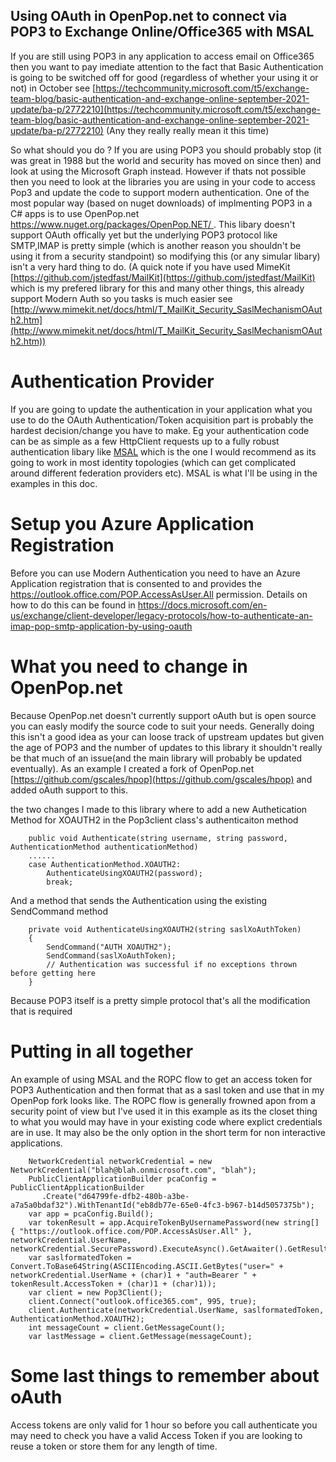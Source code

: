 ## Using OAuth in OpenPop.net to connect via POP3 to Exchange Online/Office365 with MSAL ##

If you are still using POP3 in any application to access email on Office365 then you want to pay imediate attention to the fact that Basic Authentication is going to be switched off for good (regardless of whether your using it or not) in October see [https://techcommunity.microsoft.com/t5/exchange-team-blog/basic-authentication-and-exchange-online-september-2021-update/ba-p/2772210](https://techcommunity.microsoft.com/t5/exchange-team-blog/basic-authentication-and-exchange-online-september-2021-update/ba-p/2772210) (Any they really really mean it this time)

So what should you do ? If you are using POP3 you should probably stop (it was great in 1988 but the world and security has moved on since then) and look at using the Microsoft Graph instead. However if thats not possible then you need to look at the libraries you are using in your code to access Pop3 and update the code to support modern authentication. One of the most popular way (based on nuget downloads) of implmenting POP3 in a C# apps is to use OpenPop.net [https://www.nuget.org/packages/OpenPop.NET/ ](https://www.nuget.org/packages/OpenPop.NET/). This libary doesn't support OAuth offically yet but the underlying POP3 protocol like SMTP,IMAP is pretty simple (which is another reason you shouldn't be using it from a security standpoint) so modifying this (or any simular libary) isn't a very hard thing to do. (A quick note if you have used MimeKit [https://github.com/jstedfast/MailKit](https://github.com/jstedfast/MailKit) which is my prefered library for this and many other things, this already support Modern Auth so you tasks is much easier see [http://www.mimekit.net/docs/html/T_MailKit_Security_SaslMechanismOAuth2.htm](http://www.mimekit.net/docs/html/T_MailKit_Security_SaslMechanismOAuth2.htm))

# Authentication Provider  #

If you are going to update the authentication in your application what you use to do the OAuth Authentication/Token acquisition part is probably the hardest decision/change you have to make. Eg your authentication code can be as simple as a few HttpClient requests up to a fully robust authentication libary like [MSAL](https://docs.microsoft.com/en-us/azure/active-directory/develop/msal-overview) which is the one I would recommend as its going to work in most identity topologies (which can get complicated around different federation providers etc). MSAL is what I'll be using in the examples in this doc.

# Setup you Azure Application Registration #

Before you can use Modern Authentication you need to have an Azure Application registration that is consented to and provides the https://outlook.office.com/POP.AccessAsUser.All permission. Details on how to do this can be found in https://docs.microsoft.com/en-us/exchange/client-developer/legacy-protocols/how-to-authenticate-an-imap-pop-smtp-application-by-using-oauth 

# What you need to change in OpenPop.net   #

Because OpenPop.net doesn't currently support oAuth but is open source you can easly modify the source code to suit your needs. Generally doing this isn't a good idea as your can loose track of upstream updates but given the age of POP3 and the number of updates to this library it shouldn't really be that much of an issue(and the main library will probably be updated eventually). As an example I created a fork of OpenPop.net [https://github.com/gscales/hpop](https://github.com/gscales/hpop) and added oAuth support to this.

the two changes I made to this library where to add a new Authetication Method for XOAUTH2 in the Pop3client class's authenticaiton method

    	public void Authenticate(string username, string password, AuthenticationMethod authenticationMethod)
		......
		case AuthenticationMethod.XOAUTH2:
			AuthenticateUsingXOAUTH2(password);
			break;
And a method that sends the Authentication using the existing SendCommand method

    	private void AuthenticateUsingXOAUTH2(string saslXoAuthToken)
		{
			SendCommand("AUTH XOAUTH2");
			SendCommand(saslXoAuthToken);
			// Authentication was successful if no exceptions thrown before getting here
		}

Because POP3 itself is a pretty simple protocol that's all the modification that is required

# Putting in all together #

An example of using MSAL and the ROPC flow to get an access token for POP3 Authentication and then format that as a sasl token and use that in my OpenPop fork looks like. The ROPC flow is generally frowned apon from a security point of view but I've used it in this example as its the closet thing to what you would may have in your existing code where explict credentials are in use. It may also be the only option in the short term for non interactive applications.



        NetworkCredential networkCredential = new NetworkCredential("blah@blah.onmicrosoft.com", "blah");
        PublicClientApplicationBuilder pcaConfig = PublicClientApplicationBuilder
           .Create("d64799fe-dfb2-480b-a3be-a7a5a0bdaf32").WithTenantId("eb8db77e-65e0-4fc3-b967-b14d5057375b");
        var app = pcaConfig.Build();
        var tokenResult = app.AcquireTokenByUsernamePassword(new string[] { "https://outlook.office.com/POP.AccessAsUser.All" }, networkCredential.UserName, networkCredential.SecurePassword).ExecuteAsync().GetAwaiter().GetResult();
        var saslformatedToken = Convert.ToBase64String(ASCIIEncoding.ASCII.GetBytes("user=" + networkCredential.UserName + (char)1 + "auth=Bearer " + tokenResult.AccessToken + (char)1 + (char)1));
        var client = new Pop3Client();
        client.Connect("outlook.office365.com", 995, true);
        client.Authenticate(networkCredential.UserName, saslformatedToken, AuthenticationMethod.XOAUTH2);
        int messageCount = client.GetMessageCount();
        var lastMessage = client.GetMessage(messageCount);            
      
# Some last things to remember about oAuth #

Access tokens are only valid for 1 hour so before you call authenticate you may need to check you have a valid Access Token if you are looking to reuse a token or store them for any length of time.
